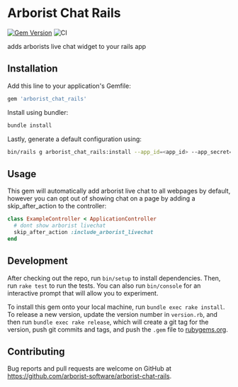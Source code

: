 # Arborist Chat Rails

[![Gem Version](https://badge.fury.io/rb/arborist_chat_rails.svg)](https://badge.fury.io/rb/arborist_chat_rails)
![CI](https://github.com/arborist-software/arborist-chat-rails/workflows/CI/badge.svg?branch=master)

adds arborists live chat widget to your rails app

## Installation

Add this line to your application's Gemfile:

```ruby
gem 'arborist_chat_rails'
```

Install using bundler:

```sh
bundle install
```

Lastly, generate a default configuration using:

```sh
bin/rails g arborist_chat_rails:install --app_id=<app_id> --app_secret=<app_secret>
```

## Usage

This gem will automatically add arborist live chat to all webpages by default, however you can
opt out of showing chat on a page by adding a skip_after_action to the controller:

```ruby
class ExampleController < ApplicationController
  # dont show arborist livechat
  skip_after_action :include_arborist_livechat
end
```

## Development

After checking out the repo, run `bin/setup` to install dependencies. Then, run `rake test` to run the tests. You can also run `bin/console` for an interactive prompt that will allow you to experiment.

To install this gem onto your local machine, run `bundle exec rake install`. To release a new version, update the version number in `version.rb`, and then run `bundle exec rake release`, which will create a git tag for the version, push git commits and tags, and push the `.gem` file to [rubygems.org](https://rubygems.org).

## Contributing

Bug reports and pull requests are welcome on GitHub at https://github.com/arborist-software/arborist-chat-rails.
